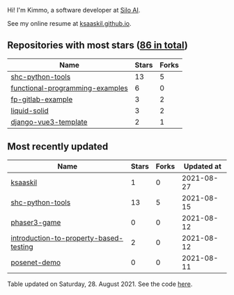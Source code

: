 Hi! I'm Kimmo, a software developer at [Silo AI](https://silo.ai/).

See my online resume at [ksaaskil.github.io](https://ksaaskil.github.io).

<!-- repositories starts -->

## Repositories with most stars ([86 in total](https://github.com/ksaaskil?tab=repositories))
| Name        | Stars           | Forks  |
| ------------- |-------------| -----|
|[shc-python-tools](https://github.com/ksaaskil/shc-python-tools)|13|5
|[functional-programming-examples](https://github.com/ksaaskil/functional-programming-examples)|6|0
|[fp-gitlab-example](https://github.com/ksaaskil/fp-gitlab-example)|3|2
|[liquid-solid](https://github.com/ksaaskil/liquid-solid)|3|2
|[django-vue3-template](https://github.com/ksaaskil/django-vue3-template)|2|1

<!-- repositories ends -->
<!-- recent_repositories starts -->

## Most recently updated
| Name        | Stars           | Forks  | Updated at
| ------------- |-------------| -----|-----|
|[ksaaskil](https://github.com/ksaaskil/ksaaskil)|1|0|2021-08-27
|[shc-python-tools](https://github.com/ksaaskil/shc-python-tools)|13|5|2021-08-15
|[phaser3-game](https://github.com/ksaaskil/phaser3-game)|0|0|2021-08-12
|[introduction-to-property-based-testing](https://github.com/ksaaskil/introduction-to-property-based-testing)|2|0|2021-08-12
|[posenet-demo](https://github.com/ksaaskil/posenet-demo)|0|0|2021-08-11

<!-- recent_repositories ends -->
<!-- updated_at starts -->
Table updated on Saturday, 28. August 2021. See the code [here](https://github.com/ksaaskil/ksaaskil).
<!-- updated_at ends -->
